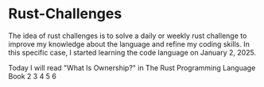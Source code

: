 # Rust-Challenges
The idea of ​​rust challenges is to solve a daily or weekly rust challenge to improve my knowledge about the language and refine my coding skills. In this specific case, I started learning the code language on January 2, 2025.

Today I will read "What Is Ownership?" in The Rust Programming Language Book
2 3 4 5 6